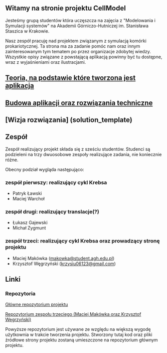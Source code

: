 ## Witamy na stronie projektu CellModel

Jesteśmy grupą studentów która uczęszcza na zajęcia z  "Modelowania i Symulacji systemów" na Akademii Górniczo-Hutniczej im. Stanisława Staszica w Krakowie. 

Nasz zespół pracuję nad projektem związanym z symulacją komórki prokariotycznej. Ta strona ma za zadanie pomóc nam oraz innym zainteresowanym tym tematem po przez organizacje zdobytej wiedzy.
Wszystkie opisy związane z powstającą aplikacją powinny być tu dostępne, wraz z wyjaśnieniami oraz ilustracjami.

## [Teoria, na podstawie które tworzona jest aplikacja](theory)

## [Budowa aplikacji oraz rozwiązania techniczne](technical_details)

## [Wizja rozwiązania] (solution_template)

## Zespół

Zespół realizujący projekt składa się z sześciu studentów. Studenci są podzieleni na trzy dwuosobowe zespoły realizujące zadania, nie koniecznie różne.

Obecny podział wygląda następująco:

### zespół pierwszy: realizujący cykl Krebsa

- Patryk Ławski
- Maciej Warchoł

### zespół drugi: realizujący translacje(?)

- Łukasz Gajewski
- Michał Zygmunt

### zespół trzeci: realizujący cykl Krebsa oraz prowadzący stronę projektu

- Maciej Makówka (makowka@student.agh.edu.pl)
- Krzysztof Węgrzyński (krzysiu06123@gmail.com)

## Linki

### Repozytoria

[Główne repozytorium projektu](https://github.com/miczyg/cell-simulation)

[Repozytorium zespołu trzeciego (Maciej Makówka oraz Krzysztof Węgrzyński)](https://github.com/wegrzyns/CellModel)

Powyższe repozytorium jest używane ze względu na większą wygodę użytkownia w trakcie tworzenia projektu.
Stworzony tutaj kod oraz pliki źródłowe strony projektu zostaną umieszczone na repozytorium głównym projektu.

